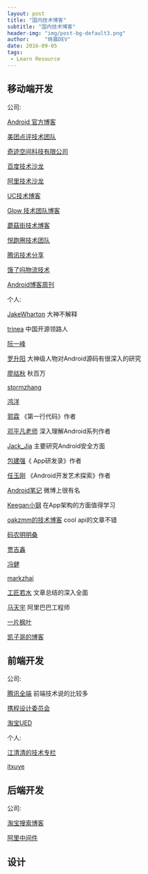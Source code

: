 ```yaml
---
layout: post
title: "国内技术博客"
subtitle: "国内技术博客"
header-img: "img/post-bg-default3.png"
author:     "晓晨DEV"
date: 2016-09-05
tags:
 - Learn Resource
---
```



## 移动端开发

公司:

[Android 官方博客](http://android-developers.blogspot.com/)

[美团点评技术团队](http://tech.meituan.com/)

[奇迹空间科技有限公司](http://blog.qiji.tech/)

[百度技术沙龙](http://www.infoq.com/cn/zones/baidu-salon/)

[阿里技术沙龙](http://club.alibabatech.org/index.htm)

[UC技术博客](http://tech.uc.cn/)

[Glow 技术团队博客](http://tech.glowing.com/cn/)

[蘑菇街技术博客](http://mogu.io/)

[悦跑圈技术团队](https://joyrun.github.io/)

[腾讯技术分享](http://dev.qq.com/)

[饿了吗物流技术](https://elelogistics.github.io/)

[Android博客周刊](http://www.androidblog.cn/)

个人: 

[JakeWharton](http://jakewharton.com/) 大神不解释

[trinea](http://www.trinea.cn/) 中国开源领路人

[阮一峰](http://www.ruanyifeng.com/)

[罗升阳](http://blog.csdn.net/luoshengyang) 大神级人物对Android源码有很深入的研究

[廖祜秋](http://www.liaohuqiu.net/) 秋百万

[stormzhang](http://stormzhang.com/)

[鸿洋](http://blog.csdn.net/lmj623565791) 

[郭霖](http://blog.csdn.net/guolin_blog) 《第一行代码》作者

[邓平凡老师](http://blog.csdn.net/innost) 深入理解Android系列作者

[Jack_Jia](http://blog.csdn.net/androidsecurity) 主要研究Android安全方面

[包建强](http://blog.csdn.net/jspandasp)《 App研发录》作者

[任玉刚](http://blog.csdn.net/singwhatiwanna) 《Android开发艺术探索》作者

[Android笔记](http://www.race604.com/) 微博上很有名

[Keegan小钢](http://keeganlee.me/)  在App架构的方面值得学习

[oakzmm的技术博客](http://oakzmm.com/) cool api的文章不错

[码农明明桑](http://blog.isming.me/)

[贾吉鑫](http://jiajixin.cn/)

[冯健](http://jayfeng.com/)

[markzhai](http://blog.zhaiyifan.cn/about/)

[工匠若水](http://blog.csdn.net/yanbober) 文章总结的深入全面

[马天宇](http://litesuits.com/) 阿里巴巴工程师

[一片枫叶](http://blog.csdn.net/qq_23547831)

[凯子哥的博客](http://kaizige.vip/)
 

## 前端开发

公司:

[腾讯全端](http://www.alloyteam.com/) 前端技术说的比较多

[携程设计委员会](http://ued.ctrip.com/blog/)

[淘宝UED](http://ued.taobao.org/blog/)

个人:

[江清清的技术专栏](http://www.lcode.org/)

[itxuye](http://www.itxuye.com/)


## 后端开发

公司:

[淘宝搜索博客](http://www.searchtb.com/)

[阿里中间件](http://jm.taobao.org/)

## 设计













